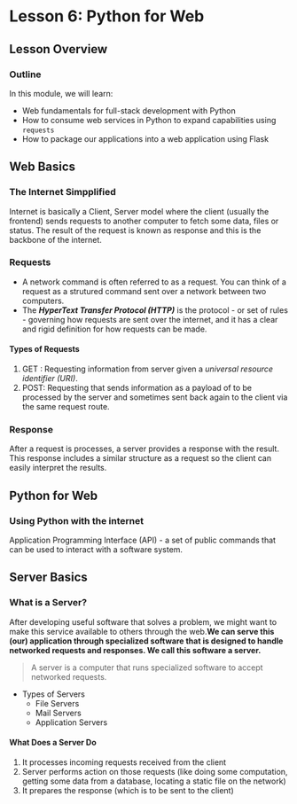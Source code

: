 # Lesson 6: Python for Web

## Lesson Overview
### Outline
In this module, we will learn:
- Web fundamentals for full-stack development with Python
- How to consume web services in Python to expand capabilities using `requests`
- How to package our applications into a web application using Flask

## Web Basics

### The Internet Simpplified
Internet is basically a Client, Server model where the client (usually the frontend) sends requests to another computer to fetch some data, files or status. The result of the request is known as response and this is the backbone of the internet.

### Requests
- A network command is often referred to as a request. You can think of a request as a strutured command sent over a network between two computers.
- The ***HyperText Transfer Protocol (HTTP)*** is the protocol - or set of rules - governing how requests are sent over the internet, and it has a clear and rigid definition for how requests can be made.

#### Types of Requests
1. GET : Requesting information from  server given a *universal resource identifier (URI)*.
2. POST: Requesting that sends information as a payload of to be processed by the server and sometimes sent back again to the client via the same request route.

### Response 
After a request is processes, a server provides a response with the result. This response includes a similar structure as a request so the client can easily interpret the results. 

## Python for Web
### Using Python with the internet
Application Programming Interface (API) - a set of public commands that can be used to interact with a software system. 

## Server Basics

### What is a Server?
After developing useful software that solves a problem, we might want to make this service available to others through the web.**We can serve this (our) application through specialized software that is designed to handle networked requests and responses. We call this software a server.**
> A server is a computer that runs specialized software to accept networked requests.
- Types of Servers
    - File Servers
    - Mail Servers
    - Application Servers

#### What Does a Server Do
1. It processes incoming requests received from the client
1. Server performs action on those requests (like doing some computation, getting some data from a database, locating a static file on the network)
1. It prepares the response (which is to be sent to the client)
